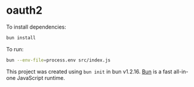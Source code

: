 # oauth2

To install dependencies:

```bash
bun install
```

To run:

```bash
bun --env-file=process.env src/index.js
```

This project was created using `bun init` in bun v1.2.16. [Bun](https://bun.sh) is a fast all-in-one JavaScript runtime.
